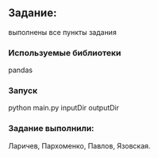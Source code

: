 ## Задание:
выполнены все пункты задания
### Используемые библиотеки
pandas
### Запуск 
python main.py inputDir outputDir
### Задание выполнили: 
Ларичев, Пархоменко, Павлов, Язовская.
